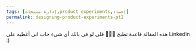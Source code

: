 ```yaml
---
tags: [إدارة منتجات,product experiments,إحصاء]
permalink: designing-product-experiments-pt2
---
```

هذه المقالة قاعدة تطبخ 🥘👨‍🍳
قلي لو في بالك أي شيء حاب اني أغطيه على LinkedIn :)
